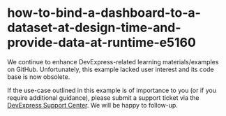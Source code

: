 
# how-to-bind-a-dashboard-to-a-dataset-at-design-time-and-provide-data-at-runtime-e5160

We continue to enhance DevExpress-related learning materials/examples on GitHub. Unfortunately, this example lacked user interest and its code base is now obsolete.

If the use-case outlined in this example is of importance to you (or if you require additional guidance), please submit a support ticket via the [DevExpress Support Center](https://supportcenter.devexpress.com/ticket/create?followUpTo=E5160). We will be happy to follow-up.